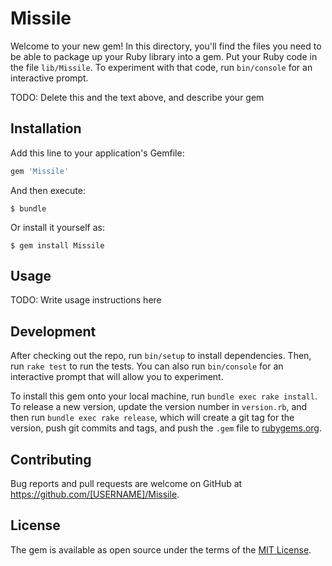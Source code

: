 # Missile

Welcome to your new gem! In this directory, you'll find the files you need to be able to package up your Ruby library into a gem. Put your Ruby code in the file `lib/Missile`. To experiment with that code, run `bin/console` for an interactive prompt.

TODO: Delete this and the text above, and describe your gem

## Installation

Add this line to your application's Gemfile:

```ruby
gem 'Missile'
```

And then execute:

    $ bundle

Or install it yourself as:

    $ gem install Missile

## Usage

TODO: Write usage instructions here

## Development

After checking out the repo, run `bin/setup` to install dependencies. Then, run `rake test` to run the tests. You can also run `bin/console` for an interactive prompt that will allow you to experiment.

To install this gem onto your local machine, run `bundle exec rake install`. To release a new version, update the version number in `version.rb`, and then run `bundle exec rake release`, which will create a git tag for the version, push git commits and tags, and push the `.gem` file to [rubygems.org](https://rubygems.org).

## Contributing

Bug reports and pull requests are welcome on GitHub at https://github.com/[USERNAME]/Missile.


## License

The gem is available as open source under the terms of the [MIT License](http://opensource.org/licenses/MIT).

